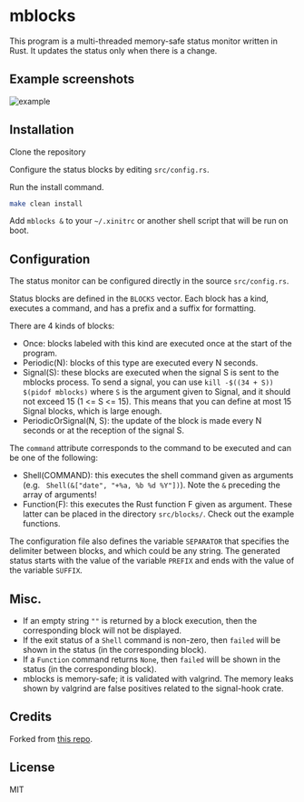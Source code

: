 # mblocks

This program is a multi-threaded memory-safe status monitor written in Rust.
It updates the status only when there is a change.

## Example screenshots

![example](./screenshots/screenshot_1.png)

## Installation

Clone the repository

Configure the status blocks by editing `src/config.rs`.

Run the install command.

```bash
make clean install
```

Add `mblocks &` to your `~/.xinitrc` or another shell script that will be run on boot.

## Configuration

The status monitor can be configured directly in the source `src/config.rs`.

Status blocks are defined in the `BLOCKS` vector.
Each block has a kind, executes a command, and has a prefix and a suffix for formatting.

There are 4 kinds of blocks:

- Once: blocks labeled with this kind are executed once at the start of the program.
- Periodic(N): blocks of this type are executed every N seconds.
- Signal(S): these blocks are executed when the signal S is sent to the mblocks process.
  To send a signal, you can use `kill -$((34 + S)) $(pidof mblocks)` where `S` is the argument given to Signal, and it should not exceed 15 (1 <= S <= 15).
  This means that you can define at most 15 Signal blocks, which is large enough.
- PeriodicOrSignal(N, S): the update of the block is made every N seconds or at the reception of the signal S.

The `command` attribute corresponds to the command to be executed and can be one of the following:

- Shell(COMMAND): this executes the shell command given as arguments (e.g. ` Shell(&["date", "+%a, %b %d %Y"])`). Note the `&` preceding the array of arguments!
- Function(F): this executes the Rust function F given as argument. These latter can be placed in the directory `src/blocks/`. Check out the example functions.

The configuration file also defines the variable `SEPARATOR` that specifies the delimiter between blocks, and which could be any string.
The generated status starts with the value of the variable `PREFIX` and ends with the value of the variable `SUFFIX`.

## Misc.

- If an empty string `""` is returned by a block execution, then the corresponding block will not be displayed.
- If the exit status of a `Shell` command is non-zero, then `failed` will be shown in the status (in the corresponding block).
- If a `Function` command returns `None`, then `failed` will be shown in the status (in the corresponding block).
- mblocks is memory-safe; it is validated with valgrind. The memory leaks shown by valgrind are false positives related to the signal-hook crate.

## Credits

Forked from [this repo](https://gitlab.com/mhdy/mblocks.git).

## License

MIT
